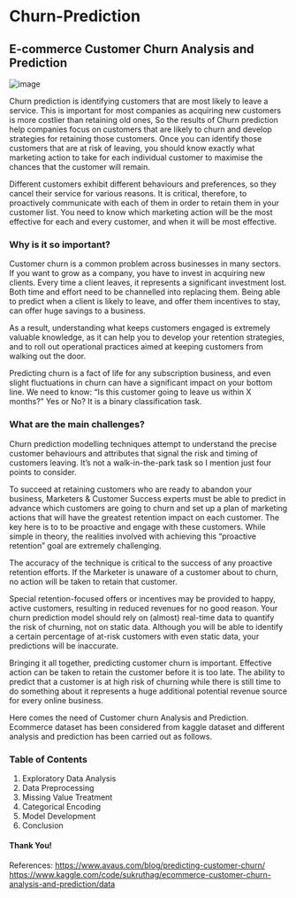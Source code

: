 # Churn-Prediction
## E-commerce Customer Churn Analysis and Prediction

![image](https://user-images.githubusercontent.com/108236580/211393382-2f267c44-f9bb-4189-94cc-8aa319378820.png)

Churn prediction is identifying customers that are most likely to leave a service. This is important for most companies as acquiring new customers is more costlier than retaining old ones, So the results of Churn prediction help companies focus on customers that are likely to churn and develop strategies for retaining those customers. Once you can identify those customers that are at risk of leaving, you should know exactly what marketing action to take for each individual customer to maximise the chances that the customer will remain.

Different customers exhibit different behaviours and preferences, so they cancel their service for various reasons. It is critical, therefore, to proactively communicate with each of them in order to retain them in your customer list. You need to know which marketing action will be the most effective for each and every customer, and when it will be most effective.

### Why is it so important?

Customer churn is a common problem across businesses in many sectors. If you want to grow as a company, you have to invest in acquiring new clients. Every time a client leaves, it represents a significant investment lost. Both time and effort need to be channelled into replacing them. Being able to predict when a client is likely to leave, and offer them incentives to stay, can offer huge savings to a business.

As a result, understanding what keeps customers engaged is extremely valuable knowledge, as it can help you to develop your retention strategies, and to roll out operational practices aimed at keeping customers from walking out the door.

Predicting churn is a fact of life for any subscription business, and even slight fluctuations in churn can have a significant impact on your bottom line. We need to know: “Is this customer going to leave us within X months?” Yes or No? It is a binary classification task.

 
### What are the main challenges?

Churn prediction modelling techniques attempt to understand the precise customer behaviours and attributes that signal the risk and timing of customers leaving. It’s not a walk-in-the-park task so I mention just four points to consider.

To succeed at retaining customers who are ready to abandon your business, Marketers & Customer Success experts must be able to predict in advance which customers are going to churn and set up a plan of marketing actions that will have the greatest retention impact on each customer. The key here is to to be proactive and engage with these customers. While simple in theory, the realities involved with achieving this “proactive retention” goal are extremely challenging.

The accuracy of the technique is critical to the success of any proactive retention efforts. If the Marketer is unaware of a customer about to churn, no action will be taken to retain that customer.

Special retention-focused offers or incentives may be provided to happy, active customers, resulting in reduced revenues for no good reason.
Your churn prediction model should rely on (almost) real-time data to quantify the risk of churning, not on static data. Although you will be able to identify a certain percentage of at-risk customers with even static data, your predictions will be inaccurate.
 

Bringing it all together, predicting customer churn is important. Effective action can be taken to retain the customer before it is too late. The ability to predict that a customer is at high risk of churning while there is still time to do something about it represents a huge additional potential revenue source for every online business.

Here comes the need of Customer churn Analysis and Prediction. Ecommerce dataset has been considered from kaggle dataset and different analysis and prediction has been carried out as follows.

### Table of Contents

1. Exploratory Data Analysis
2. Data Preprocessing
3. Missing Value Treatment
4. Categorical Encoding
5. Model Development
6. Conclusion

####  Thank You!

References: 
https://www.avaus.com/blog/predicting-customer-churn/
https://www.kaggle.com/code/sukruthag/ecommerce-customer-churn-analysis-and-prediction/data
